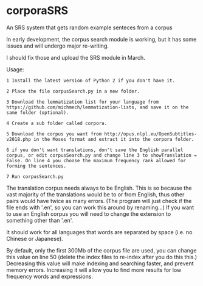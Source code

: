# corporaSRS
An SRS system that gets random example senteces from a corpus

In early development, the corpus search module is working, but it has some issues and will undergo major re-writing.

I should fix those and upload the SRS module in March.


Usage:

    1 Install the latest version of Python 2 if you don't have it.

    2 Place the file corpusSearch.py in a new folder.

    3 Download the lemmatization list for your language from https://github.com/michmech/lemmatization-lists, and save it on the same folder (optional).

    4 Create a sub folder called corpora.

    5 Download the corpus you want from http://opus.nlpl.eu/OpenSubtitles-v2018.php in the Moses format and extract it into the corpora folder.

    6 if you don't want translations, don't save the English parallel corpus, or edit corpusSearch.py and change line 3 to showTranslation = False. On line 4 you choose the maximum frequency rank allowed for forming the sentences.

    7 Run corpusSearch.py

The translation corpus needs always to be English. This is so because the vast majority of the translations would be to or from English, thus other pairs would have twice as many errors. (The program will just check if the file ends with '.en', so you can work this around by renaming...) If you want to use an English corpus you will need to change the extension to something other than '.en'.

It should work for all languages that words are separated by space (i.e. no Chinese or Japanese). 

By default, only the first 300Mb of the corpus file are used, you can change this value on line 50 (delete the index files to re-index after you do this this.) Decreasing this value will make indexing and searching faster, and prevent memory errors. Increasing it will allow you to find more results for low frequency words and expressions.
